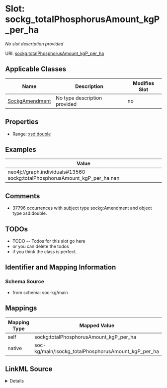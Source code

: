 

# Slot: sockg_totalPhosphorusAmount_kgP_per_ha


_No slot description provided_





URI: [sockg:totalPhosphorusAmount_kgP_per_ha](http://www.semanticweb.org/sockg/ontologies/2024/0/soil-carbon-ontology/totalPhosphorusAmount_kgP_per_ha)



<!-- no inheritance hierarchy -->





## Applicable Classes

| Name | Description | Modifies Slot |
| --- | --- | --- |
| [SockgAmendment](../classes/SockgAmendment.md) | No type description provided |  no  |







## Properties

* Range: [xsd:double](http://www.w3.org/2001/XMLSchema#double)






## Examples

| Value |
| --- |
| neo4j://graph.individuals#13560 sockg:totalPhosphorusAmount_kgP_per_ha nan |

## Comments

* 37796 occurrences with subject type sockg:Amendment and object type xsd:double.

## TODOs

* TODO -- Todos for this slot go here
* or you can delete the todos
* if you think the class is perfect.

## Identifier and Mapping Information







### Schema Source


* from schema: soc-kg/main




## Mappings

| Mapping Type | Mapped Value |
| ---  | ---  |
| self | sockg:totalPhosphorusAmount_kgP_per_ha |
| native | soc-kg/main/:sockg_totalPhosphorusAmount_kgP_per_ha |




## LinkML Source

<details>
```yaml
name: sockg_totalPhosphorusAmount_kgP_per_ha
description: No slot description provided
todos:
- TODO -- Todos for this slot go here
- or you can delete the todos
- if you think the class is perfect.
comments:
- 37796 occurrences with subject type sockg:Amendment and object type xsd:double.
examples:
- value: neo4j://graph.individuals#13560 sockg:totalPhosphorusAmount_kgP_per_ha nan
from_schema: soc-kg/main
rank: 1000
slot_uri: sockg:totalPhosphorusAmount_kgP_per_ha
alias: sockg_totalPhosphorusAmount_kgP_per_ha
domain_of:
- sockg_Amendment
range: double

```
</details>